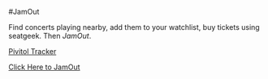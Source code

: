 #JamOut

 Find concerts playing nearby, add them to your watchlist, buy tickets using seatgeek. Then _JamOut_.

 [Pivitol Tracker](https://www.pivotaltracker.com/s/projects/1047994)

 [Click Here to JamOut](http://jamout.herokuapp.com/)






